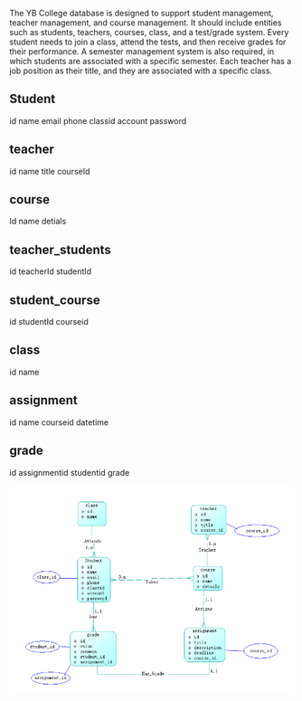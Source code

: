 The YB College database is designed to support student management, teacher management, and course management.
It should include entities such as students, teachers, courses, class, and a test/grade system.
Every student needs to join a class, attend the tests, and then receive grades for their performance.
A semester management system is also required, in which students are associated with a specific semester.
Each teacher has a job position as their title, and they are associated with a specific class.

## Student

id
name
email
phone
classid
account
password

## teacher

id
name
title
courseId

## course

Id
name
detials

## teacher_students

id
teacherId
studentId

## student_course

id
studentId
courseid

## class

id
name

## assignment

id
name
courseid
datetime

## grade

id
assignmentid
studentid
grade

![alt text](image-2.png)
